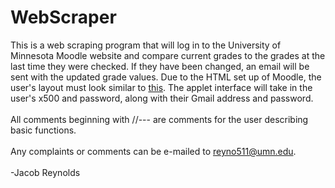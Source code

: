 WebScraper
==========
This is a web scraping program that will log in to the University of Minnesota Moodle website and compare current grades to the grades at the last time they were checked.  If they have been changed, an email will be sent with the updated grade values.  Due to the HTML set up of Moodle, the user's layout must look similar to <a href="http://imgur.com/GA0Ux0R">this</a>.  The applet interface will take in the user's x500 and password, along with their Gmail address and password.
<br>
<br>
All comments beginning with //--- are comments for the user describing basic functions.
<br>
<br>
Any complaints or comments can be e-mailed to reyno511@umn.edu.
<br>
<br>
-Jacob Reynolds
